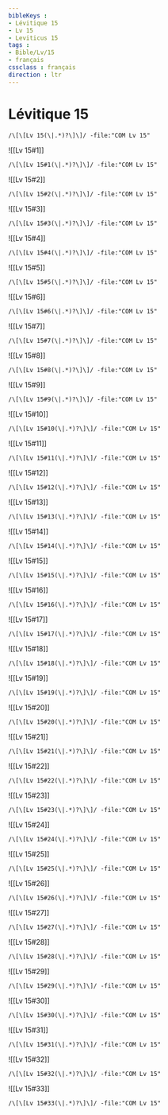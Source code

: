 ```yaml
---
bibleKeys : 
- Lévitique 15
- Lv 15
- Leviticus 15
tags : 
- Bible/Lv/15
- français
cssclass : français
direction : ltr
---
```


# Lévitique 15

```query
/\[\[Lv 15(\|.*)?\]\]/ -file:"COM Lv 15"
```



![[Lv 15#1]]

```query
/\[\[Lv 15#1(\|.*)?\]\]/ -file:"COM Lv 15"
```

![[Lv 15#2]]

```query
/\[\[Lv 15#2(\|.*)?\]\]/ -file:"COM Lv 15"
```

![[Lv 15#3]]

```query
/\[\[Lv 15#3(\|.*)?\]\]/ -file:"COM Lv 15"
```

![[Lv 15#4]]

```query
/\[\[Lv 15#4(\|.*)?\]\]/ -file:"COM Lv 15"
```

![[Lv 15#5]]

```query
/\[\[Lv 15#5(\|.*)?\]\]/ -file:"COM Lv 15"
```

![[Lv 15#6]]

```query
/\[\[Lv 15#6(\|.*)?\]\]/ -file:"COM Lv 15"
```

![[Lv 15#7]]

```query
/\[\[Lv 15#7(\|.*)?\]\]/ -file:"COM Lv 15"
```

![[Lv 15#8]]

```query
/\[\[Lv 15#8(\|.*)?\]\]/ -file:"COM Lv 15"
```

![[Lv 15#9]]

```query
/\[\[Lv 15#9(\|.*)?\]\]/ -file:"COM Lv 15"
```

![[Lv 15#10]]

```query
/\[\[Lv 15#10(\|.*)?\]\]/ -file:"COM Lv 15"
```

![[Lv 15#11]]

```query
/\[\[Lv 15#11(\|.*)?\]\]/ -file:"COM Lv 15"
```

![[Lv 15#12]]

```query
/\[\[Lv 15#12(\|.*)?\]\]/ -file:"COM Lv 15"
```

![[Lv 15#13]]

```query
/\[\[Lv 15#13(\|.*)?\]\]/ -file:"COM Lv 15"
```

![[Lv 15#14]]

```query
/\[\[Lv 15#14(\|.*)?\]\]/ -file:"COM Lv 15"
```

![[Lv 15#15]]

```query
/\[\[Lv 15#15(\|.*)?\]\]/ -file:"COM Lv 15"
```

![[Lv 15#16]]

```query
/\[\[Lv 15#16(\|.*)?\]\]/ -file:"COM Lv 15"
```

![[Lv 15#17]]

```query
/\[\[Lv 15#17(\|.*)?\]\]/ -file:"COM Lv 15"
```

![[Lv 15#18]]

```query
/\[\[Lv 15#18(\|.*)?\]\]/ -file:"COM Lv 15"
```

![[Lv 15#19]]

```query
/\[\[Lv 15#19(\|.*)?\]\]/ -file:"COM Lv 15"
```

![[Lv 15#20]]

```query
/\[\[Lv 15#20(\|.*)?\]\]/ -file:"COM Lv 15"
```

![[Lv 15#21]]

```query
/\[\[Lv 15#21(\|.*)?\]\]/ -file:"COM Lv 15"
```

![[Lv 15#22]]

```query
/\[\[Lv 15#22(\|.*)?\]\]/ -file:"COM Lv 15"
```

![[Lv 15#23]]

```query
/\[\[Lv 15#23(\|.*)?\]\]/ -file:"COM Lv 15"
```

![[Lv 15#24]]

```query
/\[\[Lv 15#24(\|.*)?\]\]/ -file:"COM Lv 15"
```

![[Lv 15#25]]

```query
/\[\[Lv 15#25(\|.*)?\]\]/ -file:"COM Lv 15"
```

![[Lv 15#26]]

```query
/\[\[Lv 15#26(\|.*)?\]\]/ -file:"COM Lv 15"
```

![[Lv 15#27]]

```query
/\[\[Lv 15#27(\|.*)?\]\]/ -file:"COM Lv 15"
```

![[Lv 15#28]]

```query
/\[\[Lv 15#28(\|.*)?\]\]/ -file:"COM Lv 15"
```

![[Lv 15#29]]

```query
/\[\[Lv 15#29(\|.*)?\]\]/ -file:"COM Lv 15"
```

![[Lv 15#30]]

```query
/\[\[Lv 15#30(\|.*)?\]\]/ -file:"COM Lv 15"
```

![[Lv 15#31]]

```query
/\[\[Lv 15#31(\|.*)?\]\]/ -file:"COM Lv 15"
```

![[Lv 15#32]]

```query
/\[\[Lv 15#32(\|.*)?\]\]/ -file:"COM Lv 15"
```

![[Lv 15#33]]

```query
/\[\[Lv 15#33(\|.*)?\]\]/ -file:"COM Lv 15"
```

